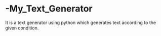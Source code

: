 # -My_Text_Generator
 It is a text generator using python which generates text according to the given condition.
